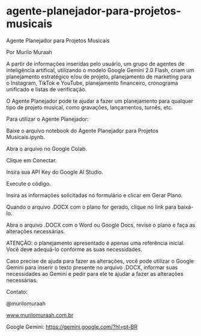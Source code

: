 # agente-planejador-para-projetos-musicais

Agente Planejador para Projetos Musicais

Por Murilo Muraah


A partir de informações inseridas pelo usuário, um grupo de agentes de inteligência artifical, utilizando o modelo Google Gemini 2.0 Flash, criam um planejamento estratégico e/ou de projeto, planejamento de marketing para o Instagram, TikTok e YouTube, planejamento financeiro, cronograma unificado e listas de verificação.


O Agente Planejador pode te ajudar a fazer um planejamento para qualquer tipo de projeto musical, como gravações, lançamentos, turnês, etc.


Para utilizar o Agente Planejador: 

Baixe o arquivo notebook do Agente Planejador para Projetos Musicais.ipynb.

Abra o arquivo no Google Colab.

Clique em Conectar.

Insira sua API Key do Google AI Studio.

Execute o código.

Insira as informações solicitadas no formulário e clicar em Gerar Plano.

Quando o arquivo .DOCX com o plano for gerado, clique no link para baixá-lo.

Abra o arquivo .DOCX com o Word ou Google Docs, revise o plano e faça as alterações necessárias.


ATENÇÃO: o planejamento apresentado é apenas uma referência inicial. Você deve adequá-lo conforme as suas necessidades.

Caso precise de ajuda para fazer as alterações, você pode utilizar o Google Gemini para inserir o texto presente no arquivo .DOCX, informar suas necessidades ao Gemini e pedir para ele te ajudar a fazer as alterações necessárias.


Contato:

@murilomuraah

www.murilomuraah.com.br


Google Gemini: https://gemini.google.com/?hl=pt-BR
